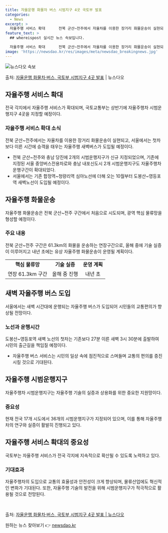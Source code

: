 ```yaml
---
title: 자율운행 화물차 버스 시범지구 4곳 국토부 발표
categories:
  - News
excerpt: >
  자율주행 서비스 확대      전북 군산~전주에서 자율차를 이용한 장거리 화물운송이 실현되고 서울에서 첫차보…
feature_text: >
  ## whereispost 실시간 뉴스 속보입니다.

  자율주행 서비스 확대      전북 군산~전주에서 자율차를 이용한 장거리 화물운송이 실현되고 서울에서 첫차보…
image: 'https://newsdao.kr/res/images/meta/newsdao_breakingnews.jpg'
---
```


![뉴스다오 속보](https://newsdao.kr/res/images/meta/newsdao_breakingnews.jpg)

<p>출처: <a href="https://newsdao.kr/4450" rel="dofollow">자율운행 화물차·버스, 국토부 시범지구 4곳 발표</a> | 뉴스다오</p>

<h2 data-ke-size="size26">자율주행 서비스 확대</h2>
전국 각지에서 자율주행 서비스가 확대되며, 국토교통부는 상반기에 자율주행차 시범운행지구 4곳을 지정할 예정이다.

<h3>자율주행 서비스 확대 소식</h3>
<p data-ke-size="size16">전북 군산~전주에서는 자율차를 이용한 장거리 화물운송이 실현되고, 서울에서는 첫차보다 이른 시간에 승객을 태우는 자율주행 새벽버스가 도입될 예정이다.</p>
<ul>
  <li>전북 군산~전주와 충남 당진에 2개의 시범운행지구가 신규 지정되었으며, 기존에 지정된 서울 중앙버스전용차로와 충남 내포신도시 2개 시범운행지구도 자율주행차 운행구간이 확대되었다.</li>
  <li>서울에서는 기존 합정역~청량리역 심야노선에 더해 오는 10월부터 도봉산~영등포역 새벽노선이 도입될 예정이다.</li>
</ul>

<h2 data-ke-size="size26">자율주행 화물운송</h2>
자율주행 화물운송은 전북 군산~전주 구간에서 처음으로 시도되며, 광역 핵심 물류망을 형성할 예정이다.

<h3>주요 내용</h3>
<p data-ke-size="size16">전북 군산~전주 구간은 61.3km의 화물을 운송하는 연장구간으로, 올해 중에 기술 실증이 이루어지고 내년 초에는 유상 자율주행 화물운송이 운영될 계획이다.</p>
<table style="width: 100%;">
<tbody>
<tr>
<td style="text-align: center; height: 17px;"><b>핵심 물류망</b></td>
<td style="text-align: center; height: 17px;"><b>기술 실증</b></td>
<td style="text-align: center; height: 17px;"><b>운영 계획</b></td>
</tr>
<tr>
<td style="text-align: center; height: 17px;">연장 61.3km 구간</td>
<td style="text-align: center; height: 17px;">올해 중 진행</td>
<td style="text-align: center; height: 17px;">내년 초</td>
</tr>
</tbody>
</table>

<h2 data-ke-size="size26">새벽 자율주행 버스 도입</h2>
서울에서는 새벽 시간대에 운행되는 자율주행 버스가 도입되어 시민들의 교통편의가 향상될 전망이다.

<h3>노선과 운행시간</h3>
<p data-ke-size="size16">도봉산~영등포역 새벽 노선의 첫차는 기존보다 27분 이른 새벽 3시 30분에 출발하여 시민의 출근길을 책임질 예정이다.</p>
<ul>
  <li>자율주행 버스 서비스는 시민의 일상 속에 점진적으로 스며들며 교통의 편의를 증진시킬 것으로 기대된다.</li>
</ul>

<h2 data-ke-size="size26">자율주행 시범운행지구</h2>
자율주행차 시범운행지구는 자율주행 기술의 실증과 상용화를 위한 중요한 지원망이다.

<h3>중요성</h3>
<p data-ke-size="size16">현재 전국 17개 시도에서 36개의 시범운행지구가 지정되어 있으며, 이를 통해 자율주행차의 연구와 실증이 활발히 진행되고 있다.</p>

<h2 data-ke-size="size26">자율주행 서비스 확대의 중요성</h2>
국토부는 자율주행 서비스가 전국 각지에 지속적으로 확산될 수 있도록 노력하고 있다.

<h3>기대효과</h3>
<p data-ke-size="size16">자율주행차의 도입으로 교통의 효율성과 안전성이 크게 향상되며, 물류산업에도 혁신적인 변화가 기대된다. 또한, 자율주행 기술의 발전을 위해 시범운행지구가 적극적으로 활용될 것으로 전망된다.</p>

<p data-ke-size="size16">&nbsp;</p>

출처: <a href="https://newsdao.kr/4450">자율운행 화물차·버스, 국토부 시범지구 4곳 발표 | 뉴스다오</a> 

원하는 뉴스 찾아보기 👉 <a href="https://newsdao.kr" rel="dofollow">newsdao.kr</a>


